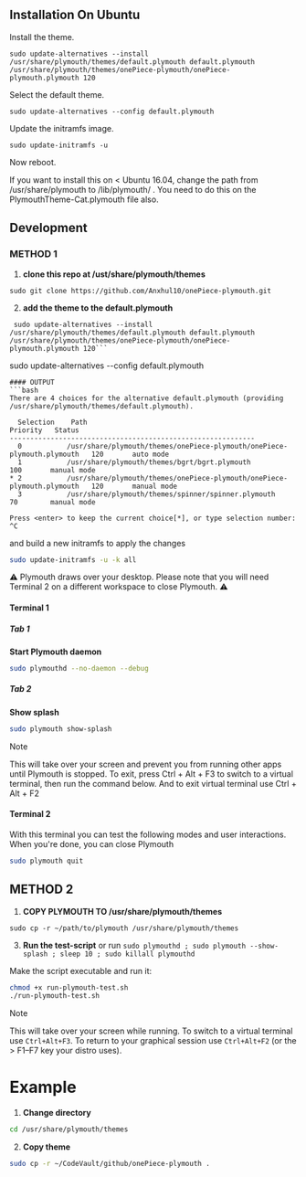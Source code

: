 ## Installation On Ubuntu

Install the theme.

    sudo update-alternatives --install /usr/share/plymouth/themes/default.plymouth default.plymouth /usr/share/plymouth/themes/onePiece-plymouth/onePiece-plymouth.plymouth 120

Select the default theme.

    sudo update-alternatives --config default.plymouth

Update the initramfs image.

    sudo update-initramfs -u

Now reboot.

If you want to install this on < Ubuntu 16.04, change the path from /usr/share/plymouth to /lib/plymouth/ . You need to do this on the PlymouthTheme-Cat.plymouth file also.

## Development

### METHOD 1

1. **clone this repo at /ust/share/plymouth/themes**

```
sudo git clone https://github.com/Anxhul10/onePiece-plymouth.git
```

2. **add the theme to the default.plymouth**

```
 sudo update-alternatives --install /usr/share/plymouth/themes/default.plymouth default.plymouth /usr/share/plymouth/themes/onePiece-plymouth/onePiece-plymouth.plymouth 120```
```

sudo update-alternatives --config default.plymouth

```
#### OUTPUT
```bash 
There are 4 choices for the alternative default.plymouth (providing /usr/share/plymouth/themes/default.plymouth).

  Selection    Path                                                                     Priority   Status
------------------------------------------------------------
  0           /usr/share/plymouth/themes/onePiece-plymouth/onePiece-plymouth.plymouth   120       auto mode
  1           /usr/share/plymouth/themes/bgrt/bgrt.plymouth                             100       manual mode
* 2           /usr/share/plymouth/themes/onePiece-plymouth/onePiece-plymouth.plymouth   120       manual mode
  3           /usr/share/plymouth/themes/spinner/spinner.plymouth                       70        manual mode

Press <enter> to keep the current choice[*], or type selection number: ^C

```

and build a new initramfs to apply the changes

```bash
sudo update-initramfs -u -k all
```

⚠️ Plymouth draws over your desktop. Please note that you will need Terminal 2 on a different workspace to close Plymouth. ⚠️

#### Terminal 1

##### Tab 1

**Start Plymouth daemon**

```bash
sudo plymouthd --no-daemon --debug
```

##### Tab 2

**Show splash**

```bash
sudo plymouth show-splash
```

> [!NOTE]
> This will take over your screen and prevent you from running other apps until Plymouth is stopped.
> To exit, press Ctrl + Alt + F3 to switch to a virtual terminal, then run the command below.
> And to exit virtual terminal use Ctrl + Alt + F2

#### Terminal 2

With this terminal you can test the following modes and user interactions.
When you're done, you can close Plymouth

```bash
sudo plymouth quit
```

## METHOD 2

1. **COPY PLYMOUTH TO /usr/share/plymouth/themes**

```
sudo cp -r ~/path/to/plymouth /usr/share/plymouth/themes
```

3. **Run the test-script** or run ``` sudo plymouthd ; sudo plymouth --show-splash ; sleep 10 ; sudo killall plymouthd ```

Make the script executable and run it:

```bash
chmod +x run-plymouth-test.sh
./run-plymouth-test.sh
```

> [!NOTE]
> This will take over your screen while running. To switch to a virtual terminal use `Ctrl+Alt+F3`. To return to your graphical session use `Ctrl+Alt+F2` (or the > F1–F7 key your distro uses).

# Example

1. **Change directory**

```bash
cd /usr/share/plymouth/themes
```

2. **Copy theme**

```bash
sudo cp -r ~/CodeVault/github/onePiece-plymouth .
```
